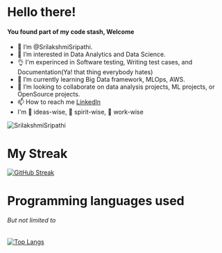 # Hello there!

#### You found part of my code stash, Welcome

- 👋 I’m @SrilakshmiSripathi.
- 👀 I’m interested in Data Analytics and Data Science.
- 👌 I'm experinced in Software testing, Writing test cases, and Documentation(Ya! that thing everybody hates)
- 🌱 I’m currently learning Big Data framework, MLOps, AWS.
- 💞️ I’m looking to collaborate on data analysis projects, ML projects, or OpenSource projects.
- 📫 How to reach me [LinkedIn](https://www.linkedin.com/in/sripathisrilakshmi/)
- I'm 🐒 ideas-wise, 🐎 spirit-wise, 🐜 work-wise
<p align="left"> <img src="https://komarev.com/ghpvc/?username=SrilakshmiSripathi&label=Views" alt="SrilakshmiSripathi"/> </p>


# My Streak
[![GitHub Streak](http://github-readme-streak-stats.herokuapp.com?user=SrilakshmiSripathi&theme=tokyonight_duo&hide_border=true)](https://git.io/streak-stats)

# Programming languages used
###### But not limited to

[![Top Langs](https://github-readme-stats.vercel.app/api/top-langs/?username=SrilakshmiSripathi&layout=compact)](https://github.com/SrilakshmiSripathi/SrilakshmiSripathi/)


<!---
[![Top Langs](https://github-readme-stats.vercel.app/api/top-langs/?username=SrilakshmiSripathi&langs_count=8)](https://github.com/SrilakshmiSripathi/SrilakshmiSripathi/)

SrilakshmiSripathi/SrilakshmiSripathi is a ✨ special ✨ repository because its `README.md` (this file) appears on your GitHub profile.
You can click the Preview link to take a look at your changes.

Dashboard are created with the help of Developer @anuraghazra
![Views](https://rushter.com/counter.svg)

--->

<html>
    <head>
        <meta name="google-site-verification" content="5ex9pmW4jZRXupI8cfXFxWx7dpexVDsizingpwpkaeI" />
    </head>
</html>